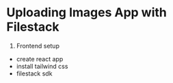 # Uploading Images App with Filestack

1. Frontend setup

- create react app
- install tailwind css
- filestack sdk
